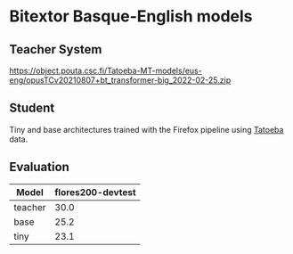 # Bitextor Basque-English models

## Teacher System
https://object.pouta.csc.fi/Tatoeba-MT-models/eus-eng/opusTCv20210807+bt_transformer-big_2022-02-25.zip

## Student
Tiny and base architectures trained with the Firefox pipeline using [Tatoeba](https://github.com/Helsinki-NLP/Tatoeba-Challenge/blob/master/README-v2021-08-07.md) data.

## Evaluation
|Model|flores200-devtest|
|---|---|
|teacher|30.0|
|base|25.2|
|tiny|23.1|
